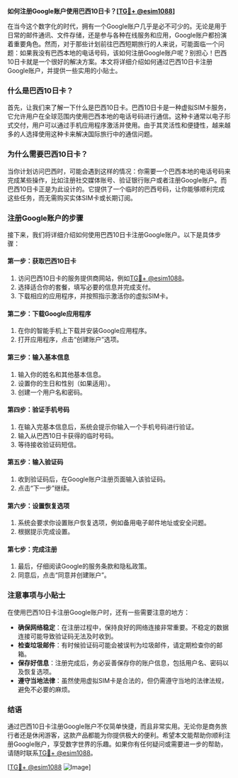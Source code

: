 **如何注册Google账户使用巴西10日卡？[[TG💪+ @esim1088](https://t.me/s/esim1088)]**

在当今这个数字化的时代，拥有一个Google账户几乎是必不可少的。无论是用于日常的邮件通讯、文件存储，还是参与各种在线服务和应用，Google账户都扮演着重要角色。然而，对于那些计划前往巴西短期旅行的人来说，可能面临一个问题：如果我没有巴西本地的电话号码，该如何注册Google账户呢？别担心！巴西10日卡就是一个很好的解决方案。本文将详细介绍如何通过巴西10日卡注册Google账户，并提供一些实用的小贴士。

### 什么是巴西10日卡？

首先，让我们来了解一下什么是巴西10日卡。巴西10日卡是一种虚拟SIM卡服务，它允许用户在全球范围内使用巴西本地的电话号码进行通信。这种卡通常以电子形式交付，用户可以通过手机应用程序激活并使用。由于其灵活性和便捷性，越来越多的人选择使用这种卡来解决国际旅行中的通信问题。

### 为什么需要巴西10日卡？

当你计划访问巴西时，可能会遇到这样的情况：你需要一个巴西本地的电话号码来完成某些操作，比如注册社交媒体账号、验证银行账户或者注册Google账户。而巴西10日卡正是为此设计的。它提供了一个临时的巴西号码，让你能够顺利完成这些任务，而无需购买实体SIM卡或长期订阅。

### 注册Google账户的步骤

接下来，我们将详细介绍如何使用巴西10日卡注册Google账户。以下是具体步骤：

#### 第一步：获取巴西10日卡

1. 访问巴西10日卡的服务提供商网站，例如[TG💪+ @esim1088](https://t.me/s/esim1088)。
2. 选择适合你的套餐，填写必要的信息并完成支付。
3. 下载相应的应用程序，并按照指示激活你的虚拟SIM卡。

#### 第二步：下载Google应用程序

1. 在你的智能手机上下载并安装Google应用程序。
2. 打开应用程序，点击“创建账户”选项。

#### 第三步：输入基本信息

1. 输入你的姓名和其他基本信息。
2. 设置你的生日和性别（如果适用）。
3. 创建一个用户名和密码。

#### 第四步：验证手机号码

1. 在输入完基本信息后，系统会提示你输入一个手机号码进行验证。
2. 输入从巴西10日卡获得的临时号码。
3. 等待接收验证码短信。

#### 第五步：输入验证码

1. 收到验证码后，在Google账户注册页面输入该验证码。
2. 点击“下一步”继续。

#### 第六步：设置恢复选项

1. 系统会要求你设置账户恢复选项，例如备用电子邮件地址或安全问题。
2. 根据提示完成设置。

#### 第七步：完成注册

1. 最后，仔细阅读Google的服务条款和隐私政策。
2. 同意后，点击“同意并创建账户”。

### 注意事项与小贴士

在使用巴西10日卡注册Google账户时，还有一些需要注意的地方：

- **确保网络稳定**：在注册过程中，保持良好的网络连接非常重要。不稳定的数据连接可能导致验证码无法及时收到。
- **检查垃圾邮件**：有时候验证码可能会被误判为垃圾邮件，请定期检查你的邮箱。
- **保存好信息**：注册完成后，务必妥善保存你的账户信息，包括用户名、密码以及恢复选项。
- **遵守当地法律**：虽然使用虚拟SIM卡是合法的，但仍需遵守当地的法律法规，避免不必要的麻烦。

### 结语

通过巴西10日卡注册Google账户不仅简单快捷，而且非常实用。无论你是商务旅行者还是休闲游客，这款产品都能为你提供极大的便利。希望本文能帮助你顺利注册Google账户，享受数字世界的乐趣。如果你有任何疑问或需要进一步的帮助，请随时联系[TG💪+ @esim1088](https://t.me/s/esim1088)。

[[TG💪+ @esim1088](https://t.me/s/esim1088) ![Image](https://i.postimg.cc/4NQfJmqS/Snipaste-2025-05-13-00-14-12.png)]